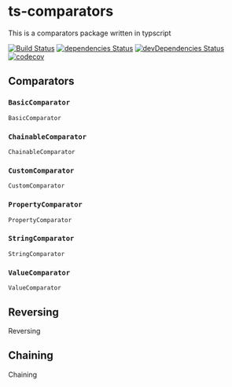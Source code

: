# ts-comparators
This is a comparators package written in typscript

[![Build Status](https://travis-ci.org/justindoherty/ts-comparators.svg?branch=master)](https://travis-ci.org/justindoherty/ts-comparators)
[![dependencies Status](https://david-dm.org/justindoherty/ts-comparators/status.svg)](https://david-dm.org/justindoherty/ts-comparators)
[![devDependencies Status](https://david-dm.org/justindoherty/ts-comparators/dev-status.svg)](https://david-dm.org/justindoherty/ts-comparators?type=dev)
[![codecov](https://codecov.io/gh/justindoherty/ts-comparators/branch/master/graph/badge.svg)](https://codecov.io/gh/justindoherty/ts-comparators)

## Comparators
### `BasicComparator`
`BasicComparator`

### `ChainableComparator`
`ChainableComparator`

### `CustomComparator`
`CustomComparator`

### `PropertyComparator`
`PropertyComparator`

### `StringComparator`
`StringComparator`

### `ValueComparator`
`ValueComparator`

## Reversing
Reversing

## Chaining
Chaining
